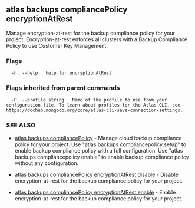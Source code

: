 ## atlas backups compliancePolicy encryptionAtRest

Manage encryption-at-rest for the backup compliance policy for your project. Encryption-at-rest enforces all clusters with a Backup Compliance Policy to use Customer Key Management.






### Flags

```
  -h, --help   help for encryptionAtRest

```


### Flags inherited from parent commands

```
  -P, --profile string   Name of the profile to use from your configuration file. To learn about profiles for the Atlas CLI, see https://dochub.mongodb.org/core/atlas-cli-save-connection-settings.

```

### SEE ALSO


* [atlas backups compliancePolicy](atlas_backups_compliancePolicy.md)	- Manage cloud backup compliance policy for your project. Use "atlas backups compliancepolicy setup" to enable backup compliance policy with a full configuration. Use "atlas backups compliancepolicy enable" to enable backup compliance policy without any configuration.

* [atlas backups compliancePolicy encryptionAtRest disable](atlas_backups_compliancePolicy_encryptionAtRest_disable.md)	- Disable encryption-at-rest for the backup compliance policy for your project.

* [atlas backups compliancePolicy encryptionAtRest enable](atlas_backups_compliancePolicy_encryptionAtRest_enable.md)	- Enable encryption-at-rest for the backup compliance policy for your project.



